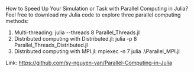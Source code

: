 How to Speed Up Your Simulation or Task with Parallel Computing in Julia?
Feel free to download my Julia code to explore three parallel computing methods:
1. Multi-threading: julia --threads 8 Parallel_Threads.jl
2. Distributed computing with Distributed.jl: julia -p 8 Parallel_Threads_Distributed.jl
3. Distributed computing with MPI.jl: mpiexec -n 7 julia .\Parallel_MPI.jl

Link: https://github.com/sy-nguyen-van/Parallel-Computing-in-Julia
